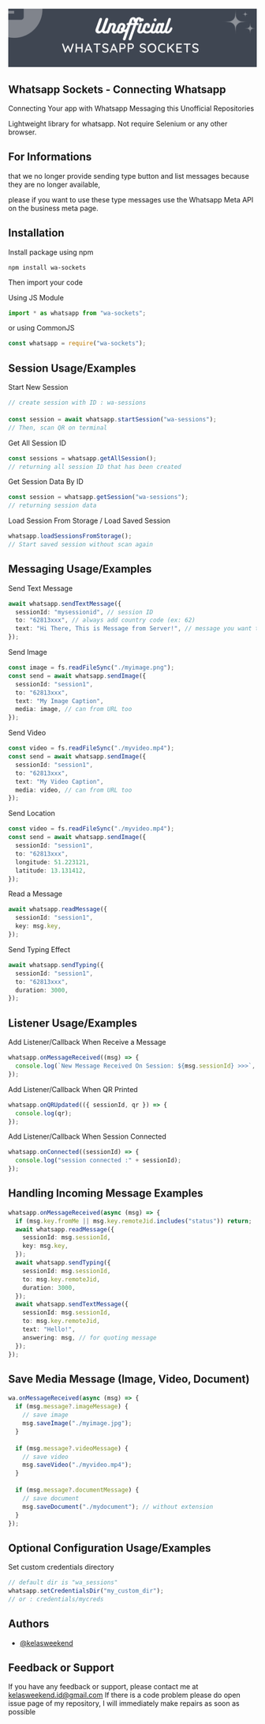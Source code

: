 ![Banner](https://raw.githubusercontent.com/kelasweekend/nodejs-Api-Whatsapp/main/20230627_232616_0000.png)

## Whatsapp Sockets - Connecting Whatsapp

Connecting Your app with Whatsapp Messaging this Unofficial Repositories

Lightweight library for whatsapp. Not require Selenium or any other browser.

## For Informations

that we no longer provide sending type button and list messages because they are no longer available,

please if you want to use these type messages use the Whatsapp Meta API on the business meta page.

## Installation

Install package using npm

```
npm install wa-sockets
```

Then import your code

Using JS Module

```ts
import * as whatsapp from "wa-sockets";
```

or using CommonJS

```ts
const whatsapp = require("wa-sockets");
```

## Session Usage/Examples

Start New Session

```ts
// create session with ID : wa-sessions

const session = await whatsapp.startSession("wa-sessions");
// Then, scan QR on terminal
```

Get All Session ID

```ts
const sessions = whatsapp.getAllSession();
// returning all session ID that has been created
```

Get Session Data By ID

```ts
const session = whatsapp.getSession("wa-sessions");
// returning session data
```

Load Session From Storage / Load Saved Session

```ts
whatsapp.loadSessionsFromStorage();
// Start saved session without scan again
```

## Messaging Usage/Examples

Send Text Message

```ts
await whatsapp.sendTextMessage({
  sessionId: "mysessionid", // session ID
  to: "62813xxx", // always add country code (ex: 62)
  text: "Hi There, This is Message from Server!", // message you want to send
});
```

Send Image

```ts
const image = fs.readFileSync("./myimage.png");
const send = await whatsapp.sendImage({
  sessionId: "session1",
  to: "62813xxx",
  text: "My Image Caption",
  media: image, // can from URL too
});
```

Send Video

```ts
const video = fs.readFileSync("./myvideo.mp4");
const send = await whatsapp.sendImage({
  sessionId: "session1",
  to: "62813xxx",
  text: "My Video Caption",
  media: video, // can from URL too
});
```

Send Location

```ts
const video = fs.readFileSync("./myvideo.mp4");
const send = await whatsapp.sendImage({
  sessionId: "session1",
  to: "62813xxx",
  longitude: 51.223121,
  latitude: 13.131412,
});
```

Read a Message

```ts
await whatsapp.readMessage({
  sessionId: "session1",
  key: msg.key,
});
```

Send Typing Effect

```ts
await whatsapp.sendTyping({
  sessionId: "session1",
  to: "62813xxx",
  duration: 3000,
});
```

## Listener Usage/Examples

Add Listener/Callback When Receive a Message

```ts
whatsapp.onMessageReceived((msg) => {
  console.log(`New Message Received On Session: ${msg.sessionId} >>>`, msg);
});
```

Add Listener/Callback When QR Printed

```ts
whatsapp.onQRUpdated(({ sessionId, qr }) => {
  console.log(qr);
});
```

Add Listener/Callback When Session Connected

```ts
whatsapp.onConnected((sessionId) => {
  console.log("session connected :" + sessionId);
});
```

## Handling Incoming Message Examples

```ts
whatsapp.onMessageReceived(async (msg) => {
  if (msg.key.fromMe || msg.key.remoteJid.includes("status")) return;
  await whatsapp.readMessage({
    sessionId: msg.sessionId,
    key: msg.key,
  });
  await whatsapp.sendTyping({
    sessionId: msg.sessionId,
    to: msg.key.remoteJid,
    duration: 3000,
  });
  await whatsapp.sendTextMessage({
    sessionId: msg.sessionId,
    to: msg.key.remoteJid,
    text: "Hello!",
    answering: msg, // for quoting message
  });
});
```

## Save Media Message (Image, Video, Document)

```ts
wa.onMessageReceived(async (msg) => {
  if (msg.message?.imageMessage) {
    // save image
    msg.saveImage("./myimage.jpg");
  }

  if (msg.message?.videoMessage) {
    // save video
    msg.saveVideo("./myvideo.mp4");
  }

  if (msg.message?.documentMessage) {
    // save document
    msg.saveDocument("./mydocument"); // without extension
  }
});
```

## Optional Configuration Usage/Examples

Set custom credentials directory

```ts
// default dir is "wa_sessions"
whatsapp.setCredentialsDir("my_custom_dir");
// or : credentials/mycreds
```

## Authors

- [@kelasweekend](https://www.github.com/kelasweekend)

## Feedback or Support

If you have any feedback or support, please contact me at kelasweekend.id@gmail.com
If there is a code problem please do open issue page of my repository, I will immediately make repairs as soon as possible
